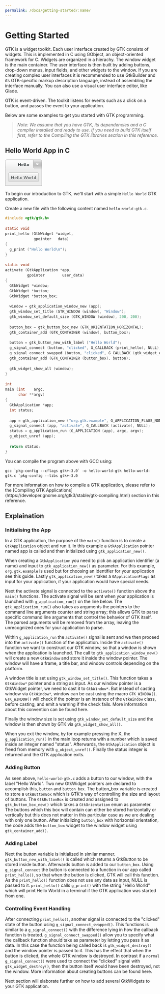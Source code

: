 ```yaml
---
permalink: /docs/getting-started/:name/
---
```

# Getting Started

GTK is a widget toolkit. Each user interface created by GTK consists of widgets. This is implemented in C using GObject, an object-oriented framework for C. Widgets are organized in a hierachy. The window widget is the main container. The user interface is then built by adding buttons, drop-down menus, input fields, and other widgets to the window. If you are creating complex user interfaces it is recommended to use GtkBuilder and its GTK-specific markup description language, instead of assembling the interface manually. You can also use a visual user interface editor, like Glade.

GTK is event-driven. The toolkit listens for events such as a click on a button, and passes the event to your application.

Below are some examples to get you started with GTK programming.

> *Note: We assume that you have GTK, its dependencies and a C compiler installed and ready to use. If you need to build GTK itself first, refer to the Compiling the GTK libraries section in this reference.*

## Hello World App in C

![Hello World Application in GTK using C](/assets/img/docs/docs-hello-world-c.png)

To begin our introduction to GTK, we'll start with a simple `Hello World` GTK application.

Create a new file with the following content named `hello-world-gtk.c`.

```c
#include <gtk/gtk.h>

static void
print_hello (GtkWidget *widget,
             gpointer   data)
{
  g_print ("Hello World\n");
}

static void
activate (GtkApplication *app,
          gpointer        user_data)
{
  GtkWidget *window;
  GtkWidget *button;
  GtkWidget *button_box;

  window = gtk_application_window_new (app);
  gtk_window_set_title (GTK_WINDOW (window), "Window");
  gtk_window_set_default_size (GTK_WINDOW (window), 200, 200);

  button_box = gtk_button_box_new (GTK_ORIENTATION_HORIZONTAL);
  gtk_container_add (GTK_CONTAINER (window), button_box);

  button = gtk_button_new_with_label ("Hello World");
  g_signal_connect (button, "clicked", G_CALLBACK (print_hello), NULL);
  g_signal_connect_swapped (button, "clicked", G_CALLBACK (gtk_widget_destroy), window);
  gtk_container_add (GTK_CONTAINER (button_box), button);

  gtk_widget_show_all (window);
}

int
main (int    argc,
      char **argv)
{
  GtkApplication *app;
  int status;

  app = gtk_application_new ("org.gtk.example", G_APPLICATION_FLAGS_NONE);
  g_signal_connect (app, "activate", G_CALLBACK (activate), NULL);
  status = g_application_run (G_APPLICATION (app), argc, argv);
  g_object_unref (app);

  return status;
}
```

You can compile the program above with GCC using:

```shell
gcc `pkg-config --cflags gtk+-3.0` -o hello-world-gtk hello-world-gtk.c `pkg-config --libs gtk+-3.0
```

<div class="alert alert-tertiary">
For more information on how to compile a GTK application, please refer to the [Compiling GTK Applications](https://developer.gnome.org/gtk3/stable/gtk-compiling.html) section in this reference.
</div>

## Explaination

### Initialising the App

In a GTK application, the purpose of the `main()` function is to create a `GtkApplication` object and run it. In this example a `GtkApplication` pointer named app is called and then initialized using `gtk_application_new()`.

When creating a `GtkApplication` you need to pick an application identifier (a name) and input to `gtk_application_new()` as parameter. For this example, `org.gtk.example` is used but for choosing an identifier for your application see this guide. Lastly `gtk_application_new()` takes a `GApplicationFlags` as input for your application, if your application would have special needs.

Next the activate signal is connected to the `activate()` function above the `main()` functions. The activate signal will be sent when your application is launched with `g_application_run()` on the line below. The `gtk_application_run()` also takes as arguments the pointers to the command line arguments counter and string array; this allows GTK to parse specific command line arguments that control the behavior of GTK itself. The parsed arguments will be removed from the array, leaving the unrecognized ones for your application to parse.

Within `g_application_run` the `activate()` signal is sent and we then proceed into the `activate()` function of the application. Inside the `activate()` function we want to construct our GTK window, so that a window is shown when the application is launched. The call to `gtk_application_window_new()` will create a new `GtkWindow` and store it inside the window pointer. The window will have a frame, a title bar, and window controls depending on the platform.

A window title is set using `gtk_window_set_title()`. This function takes a `GtkWindow*` pointer and a string as input. As our window pointer is a GtkWidget pointer, we need to cast it to `GtkWindow*`. But instead of casting window via `GtkWindow*`, window can be cast using the macro `GTK_WINDOW()`. `GTK_WINDOW()` will check if the pointer is an instance of the `GtkWindow` class, before casting, and emit a warning if the check fails. More information about this convention can be found here.

Finally the window size is set using `gtk_window_set_default_size` and the window is then shown by GTK via `gtk_widget_show_all()`.

When you exit the window, by for example pressing the X, the `g_application_run()` in the main loop returns with a number which is saved inside an integer named "status". Afterwards, the `GtkApplication` object is freed from memory with `g_object_unref()`. Finally the status integer is returned and the GTK application exits.

### Adding Button
As seen above, `hello-world-gtk.c` adds a button to our window, with the label "Hello World". Two new GtkWidget pointers are declared to accomplish this, `button` and `button_box`. The button_box variable is created to store a `GtkButtonBox` which is GTK's way of controlling the size and layout of buttons. The `GtkButtonBox` is created and assigned to `gtk_button_box_new()` which takes a `GtkOrientation` enum as parameter. The buttons which this box will contain can either be stored horizontally or vertically but this does not matter in this particular case as we are dealing with only one button. After initializing `button_box` with horizontal orientation, the code adds the `button_box` widget to the window widget using `gtk_container_add()`.

### Adding Label

Next the button variable is initialized in similar manner. `gtk_button_new_with_label()` is called which returns a GtkButton to be stored inside button. Afterwards button is added to our `button_box`. Using `g_signal_connect` the button is connected to a function in our app called `print_hello()`, so that when the button is clicked, GTK will call this function. As the `print_hello()` function does not use any data as input, NULL is passed to it. `print_hello()` calls `g_print()` with the string "Hello World" which will print Hello World in a terminal if the GTK application was started from one.

### Controlling Event Handling

After connecting `print_hello()`, another signal is connected to the "clicked" state of the button using `g_signal_connect_swapped()`. This functions is similar to a `g_signal_connect()` with the difference lying in how the callback function is treated. `g_signal_connect_swapped()` allow you to specify what the callback function should take as parameter by letting you pass it as data. In this case the function being called back is `gtk_widget_destroy()` and the window pointer is passed to it. This has the effect that when the button is clicked, the whole GTK window is destroyed. In contrast if a `normal g_signal_connect()` were used to connect the "clicked" signal with `gtk_widget_destroy()`, then the button itself would have been destroyed, not the window. More information about creating buttons can be found here.

Next section will elaborate further on how to add several GtkWidgets to your GTK application.